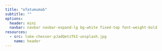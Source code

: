 ```yaml
---
title: "ofatumumab"
subtitle: ""
options:
  header: mini
  navbar: navbar navbar-expand-lg bg-white fixed-top font-weight-bold
resources:
  - src: luke-chesser-pJadQetzTkI-unsplash.jpg
    name: header
---
```


<div class="col-md-6 mx-auto">



</div>